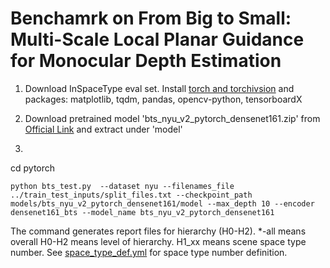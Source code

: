 # Benchamrk on From Big to Small: Multi-Scale Local Planar Guidance for Monocular Depth Estimation   

1. Download InSpaceType eval set. Install [torch and torchivsion](https://pytorch.org/get-started/previous-versions/) and packages: matplotlib, tqdm, pandas, opencv-python, tensorboardX

2. Download pretrained model 'bts_nyu_v2_pytorch_densenet161.zip' from [Official Link](https://cogaplex-bts.s3.ap-northeast-2.amazonaws.com/bts_nyu_v2_pytorch_densenet161.zip) and extract under 'model'

3.
  cd pytorch
  
  ```
  python bts_test.py  --dataset nyu --filenames_file ../train_test_inputs/split_files.txt --checkpoint_path models/bts_nyu_v2_pytorch_densenet161/model --max_depth 10 --encoder densenet161_bts --model_name bts_nyu_v2_pytorch_densenet161
  ```

  The command generates report files for hierarchy (H0-H2). *-all means overall H0-H2 means level of hierarchy. H1_xx means scene space type number. See [space_type_def.yml](https://github.com/DepthComputation/InSpaceType_Benchmark/blob/main/space_type_def.yml) for space type number definition.

